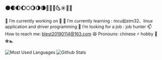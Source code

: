 ### 🌑🌒🌓🌔🌕🌖🌗🌘🌙🌚🌛🌜☀️🌝🌞
🔭 I’m currently working on 🏫
🌱 I’m currently learning : mcu如stm32、linux application and driver programming
🤔 I’m looking for a job : job hunter
📫 How to reach me: blest20190114@163.com
😄 Pronouns: chinese
⚡ hobby 🏀⚽🏊

![Most Used Languages](https://github-readme-stats.vercel.app/api/top-langs/?username=yeapCHEN&theme=dark&layout=compact)
![Github Stats](https://github-readme-stats.vercel.app/api?username=yeapCHEN&show_icons=true&theme=dark&count_private=true)

<!--
**yeapCHEN/yeapCHEN** is a ✨ _special_ ✨ repository because its `README.md` (this file) appears on your GitHub profile.

Here are some ideas to get you started:

- 🔭 I’m currently working on ...
- 🌱 I’m currently learning ...
- 👯 I’m looking to collaborate on ...
- 🤔 I’m looking for help with ...
- 💬 Ask me about ...
- 📫 How to reach me: ...
- 😄 Pronouns: ...
- ⚡ Fun fact: ...




